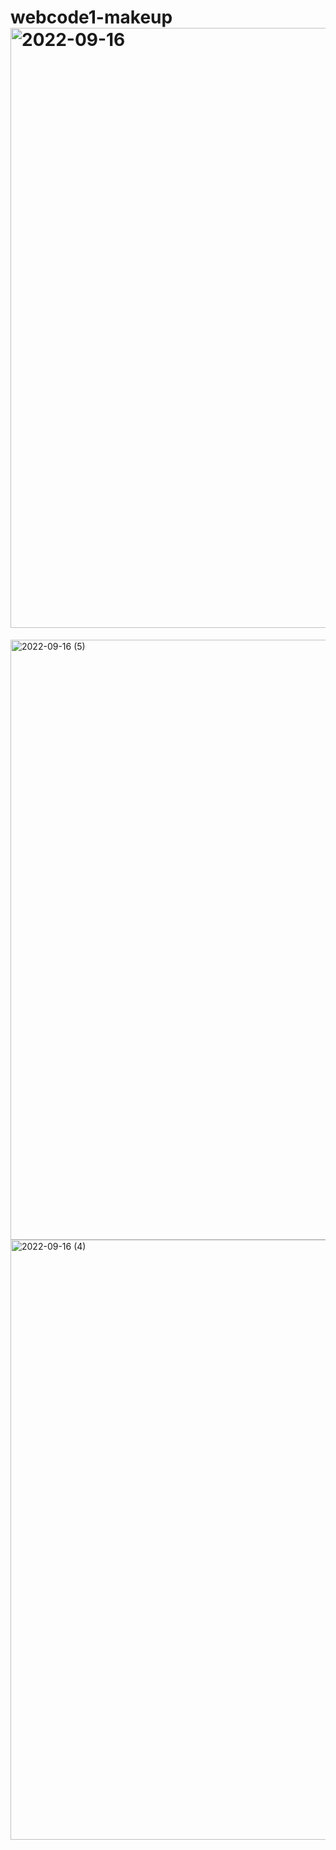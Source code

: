 # webcode1-makeup<img width="960" alt="2022-09-16" src="https://user-images.githubusercontent.com/110896732/190586647-07bd2fc8-df2c-4fa1-904d-36ba47245c85.png">
<img width="960" alt="2022-09-16 (5)" src="https://user-images.githubusercontent.com/110896732/190586746-a10d815b-b0ac-4e3c-ae72-3793e3200692.png">
<img width="960" alt="2022-09-16 (4)" src="https://user-images.githubusercontent.com/110896732/190586804-a9019d94-b29e-4944-9fcc-60d6605a2073.png">
